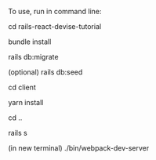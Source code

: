 To use, run in command line:

cd rails-react-devise-tutorial

bundle install

rails db:migrate

(optional) rails db:seed

cd client

yarn install

cd ..

rails s

(in new terminal) ./bin/webpack-dev-server
